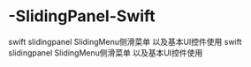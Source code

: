 # -SlidingPanel-Swift
swift slidingpanel SlidingMenu侧滑菜单 以及基本UI控件使用
swift slidingpanel SlidingMenu侧滑菜单 以及基本UI控件使用
